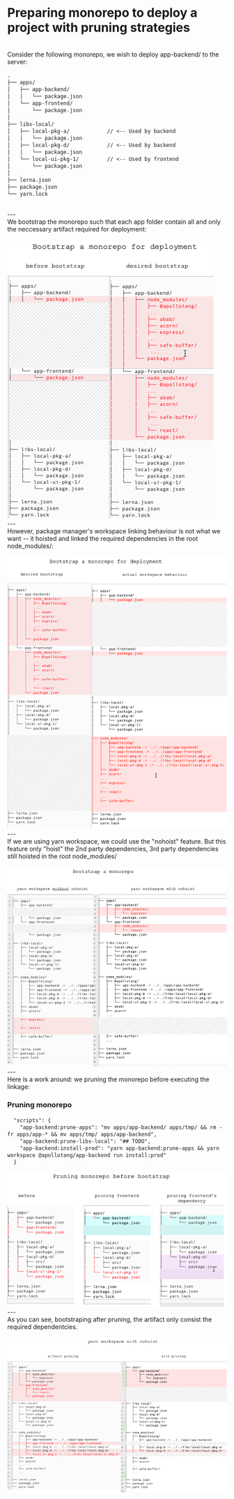 # Preparing monorepo to deploy a project with pruning strategies 
<br>
Consider the following monorepo, we wish to deploy app-backend/ to the server:

```
.
├── apps/
│   ├── app-backend/
│   │   └── package.json
│   └── app-frontend/
│       └── package.json
│
├── libs-local/
│   ├── local-pkg-a/            // <-- Used by backend
│   │   └── package.json  
│   ├── local-pkg-d/            // <-- Used by backend
│   │   └── package.json 
│   └── local-ui-pkg-1/         // <-- Used by frontend 
│       └── package.json
│
├── lerna.json
├── package.json
└── yarn.lock
```
<br>
---
<br>
We bootstrap the monorepo such that each app folder contain all and only the neccessary artifact required for deployment:
<br><br>

<img src="./docs/imgs/1-disired-focus-mono-bootstrap.png" />

<br>
---
<br>
However, package manager's workspace linking behaviour is not what we want -- it hoisted and linked the required dependencies in the root node_modules/:
<br><br>

<img src="./docs/imgs/2-how-mono-is-bootstraped.png" />

<br>
---
<br>
If we are using yarn workspace, we could use the "nohoist" feature. But this feature only "hoist" the 2nd party dependencies, 3rd party dependencies still hoisted in the root node_modules/ <br><br>


<img src="./docs/imgs/3-mono-boostraped-w-nohoist.png" />

<br>
---
<br>
Here is a work around: we pruning the monorepo before executing the linkage:
<br>

### Pruning monorepo


```
  "scripts": {
    "app-backend:prune-apps": "mv apps/app-backend/ apps/tmp/ && rm -fr apps/app-* && mv apps/tmp/ apps/app-backend",
    "app-backend:prune-libs-local": "## TODO",
    "app-backend:install-prod": "yarn app-backend:prune-apps && yarn workspace @apollotang/app-backend run install:prod"
  }
```

<img src="./docs/imgs/4-pruning-b4-boostrap.png" />

<br>
---
<br>
As you can see, bootstraping after pruning, the artifact only consist the required  dependentcies.<br><br>

<img src="./docs/imgs/5-bootstrap-w-n-wo-pruning.png" />
